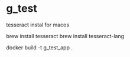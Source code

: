 # g_test

tesseract instal for macos

brew install tesseract
brew install tesseract-lang

docker build -t g_test_app .